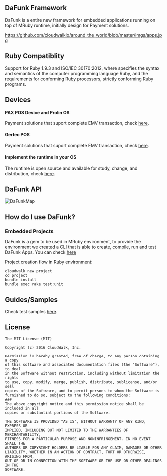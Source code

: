 ## DaFunk Framework

DaFunk is a entire new framework for embedded applications running on top of MRuby runtime, initially design for Payment solutions.

https://github.com/cloudwalkio/around_the_world/blob/master/imgs/apps.jpg


## Ruby Compatiblity

Support for Ruby 1.9.3 and ISO/IEC 30170:2012, where specifies the syntax and semantics of the computer programming language Ruby, and the requirements for conforming Ruby processors, strictly conforming Ruby programs.

## Devices

#### PAX POS Device and Prolin OS

Payment solutions that suport complete EMV transaction, check [here](https://docs.cloudwalk.io/pt-BR/framework/pax-d200).

#### Gertec POS

Payment solutions that suport complete EMV transaction, check [here](https://docs.cloudwalk.io/pt-BR/framework/gertec).

#### Implement the runtime in your OS

The runtime is open source and available for study, change, and distribution, check [here](https://github.com/cloudwalkio/around_the_world).


## DaFunk API

![DaFunkMap](https://github.com/cloudwalkio/around_the_world/blob/master/imgs/apps.jpg?raw=true)

## How do I use DaFunk?

### Embedded Projects

DaFunk is a gem to be used in MRuby environment, to provide the environment we created a CLI that is able to create, compile, run and test DaFunk Apps. You can check [here](https://docs.cloudwalk.io/en/cli/setup)

Project creation flow in Ruby environment:

```
cloudwalk new project
cd project
bundle install
bundle exec rake test:unit
```

## Guides/Samples

Check test samples [here](da_funk/Guide.html).


## License

```
The MIT License (MIT)

Copyright (c) 2016 CloudWalk, Inc.

Permission is hereby granted, free of charge, to any person obtaining a copy
of this software and associated documentation files (the "Software"), to deal
in the Software without restriction, including without limitation the rights
to use, copy, modify, merge, publish, distribute, sublicense, and/or sell
copies of the Software, and to permit persons to whom the Software is
furnished to do so, subject to the following conditions:
### 
The above copyright notice and this permission notice shall be included in all
copies or substantial portions of the Software.

THE SOFTWARE IS PROVIDED "AS IS", WITHOUT WARRANTY OF ANY KIND, EXPRESS OR
IMPLIED, INCLUDING BUT NOT LIMITED TO THE WARRANTIES OF MERCHANTABILITY,
FITNESS FOR A PARTICULAR PURPOSE AND NONINFRINGEMENT. IN NO EVENT SHALL THE
AUTHORS OR COPYRIGHT HOLDERS BE LIABLE FOR ANY CLAIM, DAMAGES OR OTHER
LIABILITY, WHETHER IN AN ACTION OF CONTRACT, TORT OR OTHERWISE, ARISING FROM,
OUT OF OR IN CONNECTION WITH THE SOFTWARE OR THE USE OR OTHER DEALINGS IN THE
SOFTWARE.
```
